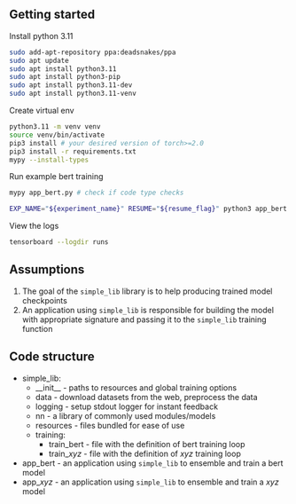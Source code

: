 ## Getting started
Install python 3.11
```bash
sudo add-apt-repository ppa:deadsnakes/ppa
sudo apt update
sudo apt install python3.11
sudo apt install python3-pip
sudo apt install python3.11-dev
sudo apt install python3.11-venv
```

Create virtual env
```bash
python3.11 -m venv venv
source venv/bin/activate
pip3 install # your desired version of torch>=2.0
pip3 install -r requirements.txt
mypy --install-types
```

Run example bert training
```bash
mypy app_bert.py # check if code type checks

EXP_NAME="${experiment_name}" RESUME="${resume_flag}" python3 app_bert.py
```

View the logs
```bash
tensorboard --logdir runs
```

## Assumptions
1. The goal of the `simple_lib` library is to help producing trained model checkpoints
2. An application using `simple_lib` is responsible for building the model with appropriate signature and passing it to the `simple_lib` training function 

## Code structure
 - simple_lib:
    - \_\_init\_\_ - paths to resources and global training options 
    - data - download datasets from the web, preprocess the data
    - logging - setup stdout logger for instant feedback
    - nn - a library of commonly used modules/models
    - resources - files bundled for ease of use
    - training:
        - train_bert - file with the definition of bert training loop
        - train_*xyz* - file with the definition of *xyz* training loop
 - app_bert - an application using `simple_lib` to ensemble and train a bert model
 - app_*xyz* - an application using `simple_lib` to ensemble and train a *xyz* model